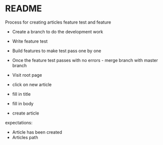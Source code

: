 # README

Process for creating articles feature test and feature

- Create a branch to do the development work
- Write feature test
- Build features to make test pass one by one
- Once the feature test passes with no errors - merge branch with master branch


- Visit root page
- click on new article
- fill in title
- fill in body
- create article

expectations:
- Article has been created
- Articles path
